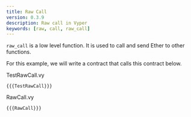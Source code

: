 ```yaml
---
title: Raw Call
version: 0.3.9
description: Raw call in Vyper
keywords: [raw, call, raw_call]
---
```


`raw_call` is a low level function. It is used to call and send Ether to other functions.

For this example, we will write a contract that calls this contract below.

TestRawCall.vy

```vyper
{{{TestRawCall}}}
```

RawCall.vy

```vyper
{{{RawCall}}}
```
